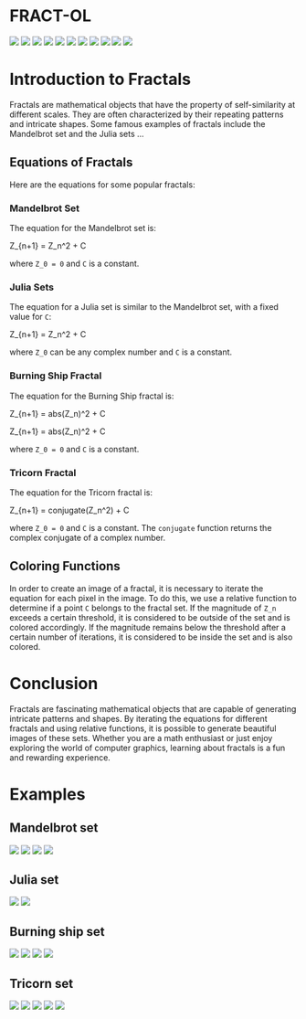 # FRACT-OL


<img src="Subject/en.subject_page-0001.jpg"/>


<img src="Subject/en.subject_page-0002.jpg"/>



<img src="Subject/en.subject_page-0003.jpg"/>



<img src="Subject/en.subject_page-0004.jpg"/>



<img src="Subject/en.subject_page-0005.jpg"/>



<img src="Subject/en.subject_page-0006.jpg"/>



<img src="Subject/en.subject_page-0007.jpg"/>



<img src="Subject/en.subject_page-0008.jpg"/>


<img src="Subject/en.subject_page-0009.jpg"/>


<img src="Subject/en.subject_page-0010.jpg"/>


<img src="Subject/en.subject_page-0011.jpg"/>




# Introduction to Fractals

Fractals are mathematical objects that have the property of self-similarity at different scales. They are often characterized by their repeating patterns and intricate shapes. Some famous examples of fractals include the Mandelbrot set and the Julia sets ...


## Equations of Fractals

Here are the equations for some popular fractals:


### Mandelbrot Set

The equation for the Mandelbrot set is:

Z_{n+1} = Z_n^2 + C


where `Z_0 = 0` and `C` is a constant.

### Julia Sets

The equation for a Julia set is similar to the Mandelbrot set, with a fixed value for `C`:

Z_{n+1} = Z_n^2 + C


where `Z_0` can be any complex number and `C` is a constant.

### Burning Ship Fractal

The equation for the Burning Ship fractal is:

Z_{n+1} = abs(Z_n)^2 + C

Z_{n+1} = abs(Z_n)^2 + C


where `Z_0 = 0` and `C` is a constant.

### Tricorn Fractal

The equation for the Tricorn fractal is:

Z_{n+1} = conjugate(Z_n^2) + C


where `Z_0 = 0` and `C` is a constant. The `conjugate` function returns the complex conjugate of a complex number.


## Coloring Functions

In order to create an image of a fractal, it is necessary to iterate the equation for each pixel in the image. To do this, we use a relative function to determine if a point `C` belongs to the fractal set. If the magnitude of `Z_n` exceeds a certain threshold, it is considered to be outside of the set and is colored accordingly. If the magnitude remains below the threshold after a certain number of iterations, it is considered to be inside the set and is also colored.


# Conclusion

Fractals are fascinating mathematical objects that are capable of generating intricate patterns and shapes. By iterating the equations for different fractals and using relative functions, it is possible to generate beautiful images of these sets. Whether you are a math enthusiast or just enjoy exploring the world of computer graphics, learning about fractals is a fun and rewarding experience.

# Examples


## Mandelbrot set

<img src="Examples/1.png"/>
<img src="Examples/2.png"/>
<img src="Examples/3.png"/>
<img src="Examples/4.png"/>

## Julia set



<img src="Examples/5.png"/>
<img src="Examples/6.png"/>


## Burning ship set


<img src="Examples/7.png"/>
<img src="Examples/8.png"/>
<img src="Examples/9.png"/>
<img src="Examples/10.png"/>

## Tricorn set


<img src="Examples/11.png"/>
<img src="Examples/12.png"/>
<img src="Examples/13.png"/>
<img src="Examples/14.png"/>
<img src="Examples/15.png"/>
